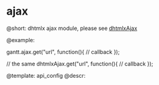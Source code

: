 ajax
=============

@short:
dhtmlx ajax module, please see [dhtmlxAjax](http://docs.dhtmlx.com/ajax__index.html)	

@example:

gantt.ajax.get("url", function(){
    // callback
});
 

// the same
dhtmlxAjax.get("url", function(){
	// callback
});

@template:	api_config
@descr: